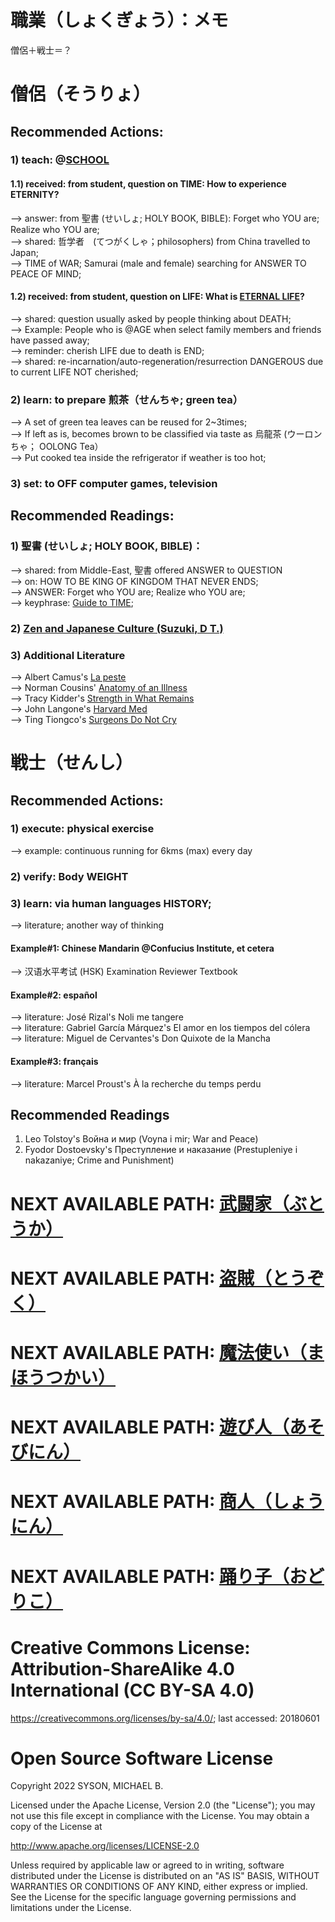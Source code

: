 # 職業（しょくぎょう）：メモ
僧侶＋戦士＝？

# 僧侶（そうりょ）
## Recommended Actions:
### 1) teach: @[SCHOOL](https://github.com/usbong/school)
#### 1.1) received: from student, question on TIME: How to experience ETERNITY?<br/>
--> answer: from 聖書 (せいしょ; HOLY BOOK, BIBLE): Forget who YOU are; Realize who YOU are;<br/> 
--> shared: 哲学者　(てつがくしゃ；philosophers) from China travelled to Japan;<br/>
--> TIME of WAR; Samurai (male and female) searching for ANSWER TO PEACE OF MIND;<br/>

#### 1.2) received: from student, question on LIFE: What is [ETERNAL LIFE](https://github.com/masarapmabuhay/-/issues/1)?<br/>
--> shared: question usually asked by people thinking about DEATH;<br/>
--> Example: People who is @AGE when select family members and friends have passed away;<br/>
--> reminder: cherish LIFE due to death is END;<br/>
--> shared: re-incarnation/auto-regeneration/resurrection DANGEROUS due to current LIFE NOT cherished; 

### 2) learn: to prepare 煎茶（せんちゃ; green tea）
--> A set of green tea leaves can be reused for 2~3times;<br/>
--> If left as is, becomes brown to be classified via taste as 烏龍茶 (ウーロンちゃ； OOLONG Tea）<br/>
--> Put cooked tea inside the refrigerator if weather is too hot;<br/>

### 3) set: to OFF computer games, television

## Recommended Readings:
### 1) 聖書 (せいしょ; HOLY BOOK, BIBLE)： 
--> shared: from Middle-East, 聖書 offered ANSWER to QUESTION<br/>
--> on: HOW TO BE KING OF KINGDOM THAT NEVER ENDS;<br/> 
--> ANSWER: Forget who YOU are; Realize who YOU are;<br/> 
--> keyphrase: [Guide to TIME](https://github.com/usbong/documentation/blob/master/Usbong%20School/Guide%20to%20Time.md);

### 2) [Zen and Japanese Culture (Suzuki, D T.)](https://www.amazon.com/Zen-Japanese-Culture-Princeton-Classics/dp/0691182965) 

### 3) Additional Literature
--> Albert Camus's [La peste](https://www.amazon.com/Peste-Albert-Camus/dp/082883668X)<br/>
--> Norman Cousins' [Anatomy of an Illness](https://www.amazon.com/Anatomy-Illness-Perceived-Twentieth-Anniversary/dp/0393326845)<br/>
--> Tracy Kidder's [Strength in What Remains](https://www.amazon.com/Strength-Remains-Random-Readers-Circle/dp/0812977610)<br/>
--> John Langone's [Harvard Med](https://www.amazon.com/Harvard-Med-Americas-Premier-Medical/dp/1558506101)<br/>
--> Ting Tiongco's [Surgeons Do Not Cry](https://museokordilyera.upb.edu.ph/product/surgeons-do-not-cry/)

# 戦士（せんし）
## Recommended Actions:
### 1) execute: physical exercise 
--> example: continuous running for 6kms (max) every day

### 2) verify: Body WEIGHT

### 3) learn: via human languages HISTORY; 
--> literature; another way of thinking

#### Example#1: Chinese Mandarin @Confucius Institute, et cetera
--> 汉语水平考试 (HSK) Examination Reviewer Textbook

#### Example#2: español
--> literature: José Rizal's Noli me tangere<br/>
--> literature: Gabriel García Márquez's El amor en los tiempos del cólera<br/>
--> literature: Miguel de Cervantes's Don Quixote de la Mancha

#### Example#3: français
--> literature: Marcel Proust's À la recherche du temps perdu

## Recommended Readings
1) Leo Tolstoy's Война и мир (Voyna i mir; War and Peace)<br/>
2) Fyodor Dostoevsky's Преступление и наказание (Prestupleniye i nakazaniye; Crime and Punishment)

# NEXT AVAILABLE PATH: [武闘家（ぶとうか）](https://github.com/masarapmabuhay/-/blob/main/BUTOUKA.md)
# NEXT AVAILABLE PATH: [盗賊（とうぞく）](https://github.com/masarapmabuhay/-/blob/main/TOUZOKU.md)
# NEXT AVAILABLE PATH: [魔法使い（まほうつかい）](https://github.com/masarapmabuhay/-/blob/main/MAHOUTSUKAI.md)
# NEXT AVAILABLE PATH: [遊び人（あそびにん）](https://github.com/masarapmabuhay/-/blob/main/ASOBININ.md)
# NEXT AVAILABLE PATH: [商人（しょうにん）](https://github.com/masarapmabuhay/-/blob/main/SHOUNIN.md)
# NEXT AVAILABLE PATH: [踊り子（おどりこ）](https://github.com/masarapmabuhay/-/blob/main/ODORIKO.md)

# Creative Commons License: Attribution-ShareAlike 4.0 International (CC BY-SA 4.0)
https://creativecommons.org/licenses/by-sa/4.0/; last accessed: 20180601

# Open Source Software License
Copyright 2022 SYSON, MICHAEL B.

Licensed under the Apache License, Version 2.0 (the "License"); you may not use this file except in compliance with the License. You may obtain a copy of the License at

   http://www.apache.org/licenses/LICENSE-2.0
  
Unless required by applicable law or agreed to in writing, software distributed under the License is distributed on an "AS IS" BASIS, WITHOUT WARRANTIES OR CONDITIONS OF ANY KIND, either express or implied. See the License for the specific language governing permissions and limitations under the License.

